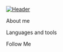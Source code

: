 [![Header](https://github.com/bledbereq/bledbereq/blob/main/assets/headergif.gif)](https://github.com/bledbereq?tab=repositories)

About me

Languages and tools

Follow Me  
